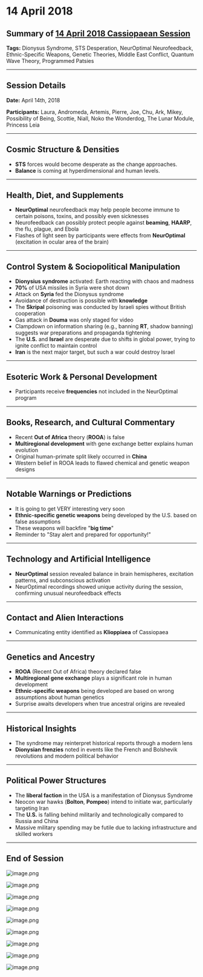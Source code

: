 # 14 April 2018

## Summary of [14 April 2018 Cassiopaean Session](https://cassiopaea.org/forum/threads/session-14-april-2018.45814/#post-757646)

**Tags:** Dionysus Syndrome, STS Desperation, NeurOptimal Neurofeedback, Ethnic-Specific Weapons, Genetic Theories, Middle East Conflict, Quantum Wave Theory, Programmed Patsies

---

## Session Details

**Date:** April 14th, 2018

**Participants:** Laura, Andromeda, Artemis, Pierre, Joe, Chu, Ark, Mikey, Possibility of Being, Scottie, Niall, Noko the Wonderdog, The Lunar Module, Princess Leia

---

## Cosmic Structure & Densities

- **STS** forces would become desperate as the change approaches.
- **Balance** is coming at hyperdimensional and human levels.

---

## Health, Diet, and Supplements

- **NeurOptimal** neurofeedback may help people become immune to certain poisons, toxins, and possibly even sicknesses
- Neurofeedback can possibly protect people against **beaming**, **HAARP**, the flu, plague, and Ebola
- Flashes of light seen by participants were effects from **NeurOptimal** (excitation in ocular area of the brain)

---

## Control System & Sociopolitical Manipulation

- **Dionysius syndrome** activated: Earth reacting with chaos and madness
- **70%** of USA missiles in Syria were shot down
- Attack on **Syria** fed the Dionysus syndrome
- Avoidance of destruction is possible with **knowledge**
- The **Skripal** poisoning was conducted by Israeli spies without British cooperation
- Gas attack in **Douma** was only staged for video
- Clampdown on information sharing (e.g., banning **RT**, shadow banning) suggests war preparations and propaganda tightening
- The **U.S.** and **Israel** are desperate due to shifts in global power, trying to ignite conflict to maintain control
- **Iran** is the next major target, but such a war could destroy Israel

---

## Esoteric Work & Personal Development

- Participants receive **frequencies** not included in the NeurOptimal program

---

## Books, Research, and Cultural Commentary

- Recent **Out of Africa** theory (**ROOA**) is false
- **Multiregional development** with gene exchange better explains human evolution
- Original human-primate split likely occurred in **China**
- Western belief in ROOA leads to flawed chemical and genetic weapon designs

---

## Notable Warnings or Predictions

- It is going to get VERY interesting very soon
- **Ethnic-specific genetic weapons** being developed by the U.S. based on false assumptions
- These weapons will backfire "**big time**"
- Reminder to "Stay alert and prepared for opportunity!"

---

## Technology and Artificial Intelligence

- **NeurOptimal** session revealed balance in brain hemispheres, excitation patterns, and subconscious activation
- NeurOptimal recordings showed unique activity during the session, confirming unusual neurofeedback effects

---

## Contact and Alien Interactions

- Communicating entity identified as **Klioppiaea** of Cassiopaea

---

## Genetics and Ancestry

- **ROOA** (Recent Out of Africa) theory declared false
- **Multiregional gene exchange** plays a significant role in human development
- **Ethnic-specific weapons** being developed are based on wrong assumptions about human genetics
- Surprise awaits developers when true ancestral origins are revealed

---

## Historical Insights

- The syndrome may reinterpret historical reports through a modern lens
- **Dionysian frenzies** noted in events like the French and Bolshevik revolutions and modern political behavior

---

## Political Power Structures

- The **liberal faction** in the USA is a manifestation of Dionysus Syndrome
- Neocon war hawks (**Bolton**, **Pompeo**) intend to initiate war, particularly targeting Iran
- The **U.S.** is falling behind militarily and technologically compared to Russia and China
- Massive military spending may be futile due to lacking infrastructure and skilled workers

---

## End of Session

![image.png](image0.png)

![image.png](image1.png)

![image.png](image2.png)

![image.png](image3.png)

![image.png](image4.png)

![image.png](image5.png)

![image.png](image6.png)

![image.png](image7.png)

![image.png](image8.png)
